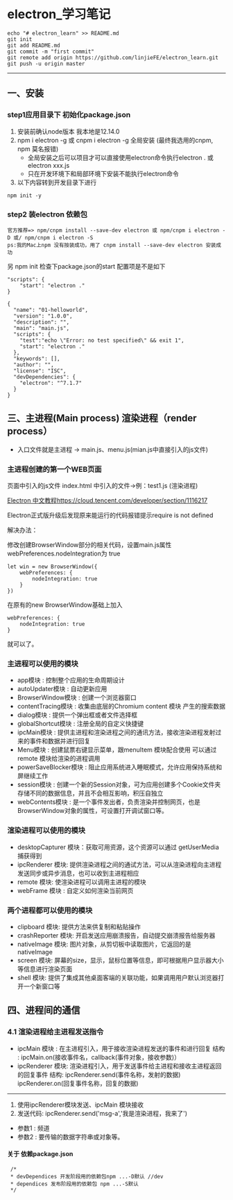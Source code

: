 # electron_学习笔记
```
echo "# electron_learn" >> README.md
git init
git add README.md
git commit -m "first commit"
git remote add origin https://github.com/linjieFE/electron_learn.git
git push -u origin master
```
-----------------------------
## 一、安装
### step1应用目录下 初始化package.json
1) 安装前确认node版本 我本地是12.14.0 
2) npm i electron -g 或 cnpm i electron -g 全局安装 (最终我选用的cnpm, npm 莫名报错) 
   - 全局安装之后可以项目才可以直接使用electron命令执行electron . 或 electron xxx.js 
   - 只在开发环境下和局部环境下安装不能执行electron命令
3) 以下内容转到开发目录下进行
```
npm init -y 
```

### step2 装electron 依赖包
```
官方推荐=> npm/cnpm install --save-dev electron 或 npm/cnpm i electron -D 或/ npm/cnpm i electron -S
ps:我的Mac上npm 没有按装成功，用了 cnpm install --save-dev electron 安装成功

```
另 npm init 检查下package.json的start 配置项是不是如下

```
"scripts": {
    "start": "electron ."
}
```

```
{
  "name": "01-helloworld",
  "version": "1.0.0",
  "description": "",
  "main": "main.js",
  "scripts": {
    "test":"echo \"Error: no test specified\" && exit 1",
    "start": "electron ."
  },
  "keywords": [],
  "author": "",
  "license": "ISC",
  "devDependencies": {
    "electron": "^7.1.7"
  }
}
```
## 三、主进程(Main process) 渲染进程（render process）
- 入口文件就是主进程 -> main.js、menu.js(mian.js中直接引入的js文件)

### 主进程创建的第一个WEB页面

页面中引入的js文件 index.html 中引入的文件->例：test1.js (渲染进程)

[Electron 中文教程](https://cloud.tencent.com/developer/section/1116217)https://cloud.tencent.com/developer/section/1116217

Electron正式版升级后发现原来能运行的代码报错提示require is not defined

解决办法：

修改创建BrowserWindow部分的相关代码，设置main.js属性webPreferences.nodeIntegration为 true

```
let win = new BrowserWindow({
    webPreferences: {
        nodeIntegration: true
    }
})
```
在原有的new BrowserWindow基础上加入

```
webPreferences: {
    nodeIntegration: true
}
```
就可以了。

### 主进程可以使用的模块
 * app模块 : 控制整个应用的生命周期设计
 * autoUpdater模块 : 自动更新应用
 * BrowserWindow模块 : 创建一个浏览器窗口
 * contentTracing模块 : 收集由底层的Chromium content 模块 产生的搜索数据
 * dialog模块 : 提供一个弹出框或者文件选择框
 * globalShortcut模块 : 注册全局的自定义快捷键
 * ipcMain模块 : 提供主进程和渲染进程之间的通讯方法，接收渲染进程发射过来的事件和数据并进行回复
 * Menu模块 : 创建鼠票右键显示菜单，跟menuItem 模块配合使用 可以通过remote 模块给渲染的进程调用
 * powerSaveBlocker模块 : 阻止应用系统进入睡眠模式，允许应用保持系统和屏继续工作
 * session模块 : 创建一个新的Session对象，可为应用创建多个Cookie文件夹存储不同的数据信息，并且不会相互影响，积压自独立
 * webContents模块 : 是一个事件发出者，负责渲染并控制网页，也是BrowserWindow对象的属性，可设置打开调试窗口等。


### 渲染进程可以使用的模块
 * desktopCapturer 模块：获取可用资源，这个资源可以通过 getUserMedia 捕获得到
 * ipcRenderer 模块: 提供渲染进程之间的通试方法，可以从渲染进程向主进程发送同步或异步消息，也可以收到主进程相应
 * remote 模块: 使渲染进程可以调用主进程的模块
 * webFrame 模块 : 自定义如何渲染当前网页

### 两个进程都可以使用的模块
 * clipboard 模块: 提供方法来供复制和粘贴操作
 * crashReporter 模块: 开启发送应用崩溃报告，自动提交崩溃报告给服务器
 * nativeImage 模块: 图片对象，从剪切板中读取图片，它返回的是nativeImage
 * screen 模块: 屏幕的size，显示，鼠标位置等信息，即可根据用户显示器大小等信息进行渲染页面
 * shell 模块: 提供了集成其他桌面客端的关联功能，如果调用用户默认浏览器打开一个新窗口等

## 四、进程间的通信

### 4.1 渲染进程给主进程发送指令

 * ipcMain     模块 : 在主进程引入，用于接收渲染进程发送的事件和进行回复
               结构 : ipcMain.on(接收事件名，callback(事件对象，接收参数)）
 * ipcRenderer 模块: 渲染进程引入，用于发送事件给主进程和接收主进程返回的回复事件
               结构: ipcRenderer.send(事件名称，发射的数据)
                    ipcRenderer.on(回复事件名称，回复的数据)

---------------------------------------------------------------------------

1. 使用ipcRenderer模块发送、ipcMain 模块接收
2. 发送代码: ipcRenderer.send('msg-a','我是渲染进程，我来了')
  - 参数1 : 频道
  - 参数2 : 要传输的数据字符串或对象等。

####  关于 依赖package.json
```
 /* 
 * devDependices 开发阶段用的依赖包npm ...-D默认 //dev
 * dependices 发布阶段用的依赖包 npm ...-S默认
 */
```
 